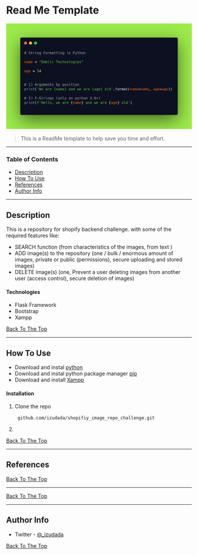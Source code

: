 # Read Me Template

![Project Image](static/images/uploads/carbon.png)

> This is a ReadMe template to help save you time and effort.

---

### Table of Contents

- [Description](#description)
- [How To Use](#how-to-use)
- [References](#references)
- [Author Info](#author-info)

---

## Description

This is a repository for shopify backend challenge. with some of the required features like:
- SEARCH function (from characteristics of the images, from text )
- ADD image(s) to the repository (one / bulk / enormous amount of images, private or public (permissions), secure uploading and stored images)
- DELETE image(s) (one, Prevent a user deleting images from another user (access control), secure deletion of images)



#### Technologies

- Flask Framework
- Bootstrap
- Xampp

[Back To The Top](#read-me-template)

---

## How To Use
- Download and instal [python](https://www.python.org/downloads/)
- Download and instal python package manager [pip](https://pip.pypa.io/en/stable/installing/)
- Download and install [Xampp](https://www.apachefriends.org/index.html)

#### Installation
1. Clone the repo
   ```sh
    github.com/izudada/shopifiy_image_repo_challenge.git
   ```
2. 



[Back To The Top](#read-me-template)

---

## References
[Back To The Top](#read-me-template)

---

[Back To The Top](#read-me-template)

---

## Author Info

- Twitter - [@_izudada](https://twitter.com/_izudada)

[Back To The Top](#read-me-template)